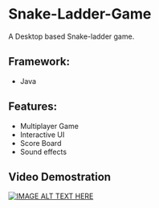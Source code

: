 # Snake-Ladder-Game
A Desktop based Snake-ladder game.

## Framework:
* Java

## Features:
* Multiplayer Game
* Interactive UI
* Score Board
* Sound effects

## Video Demostration
[![IMAGE ALT TEXT HERE](Tic-tac.jpg)](http://www.youtube.com/watch?v=lBQkjFP7B9A)
